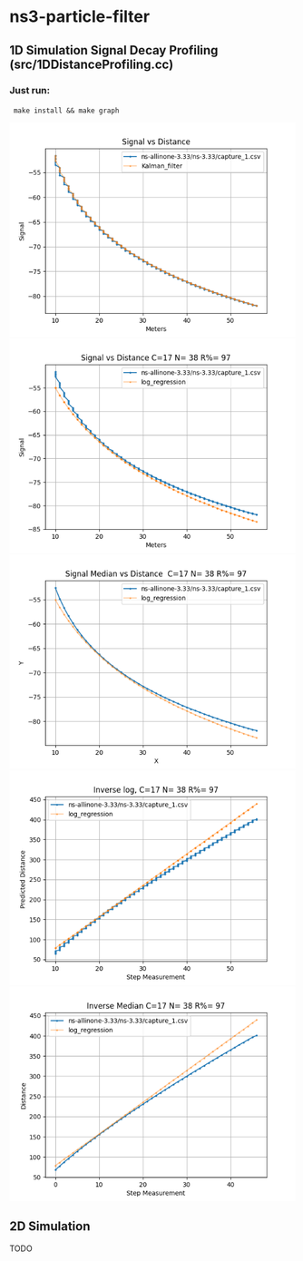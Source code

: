 # ns3-particle-filter



## 1D Simulation Signal Decay Profiling (src/1DDistanceProfiling.cc)

### Just run: 

``  make install && make graph 
``


![](media/Figure_1.png)
![](media/Figure_2.png)
![](media/Figure_3.png)
![](media/Figure_4.png)
![](media/Figure_5.png)

## 2D Simulation
TODO
